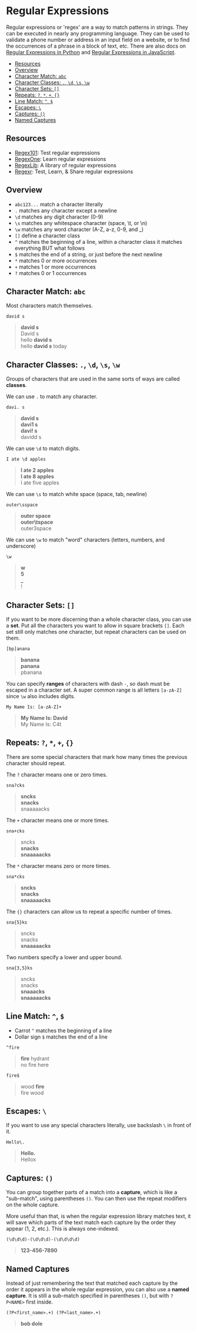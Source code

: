 
# Regular Expressions

Regular expressions or 'regex' are a way to match patterns in strings. They can be executed in nearly any programming language. They can be used to validate a phone number or address in an input field on a website, or to find the occurrences of a phrase in a block of text, etc. There are also docs on [Regular Expressions in Python](../1%20Python/12%20-%20Regular%20Expressions%20in%20Python.md) and [Regular Expressions in JavaScript](../3%20JavaScript/Regex%20and%20Form%20Validation.md).

- [Resources](#resources)
- [Overview](#overview)
- [Character Match: `abc`](#character-match-abc)
- [Character Classes: `.`, `\d`, `\s`, `\w`](#character-classes--d-s-w)
- [Character Sets: `[]`](#character-sets-)
- [Repeats: `?`, `*`, `+`, `{}`](#repeats----)
- [Line Match: `^`, `$`](#line-match--)
- [Escapes: `\`](#escapes-)
- [Captures: `()`](#captures-)
- [Named Captures](#named-captures)


## Resources

- [Regex101](https://regex101.com): Test regular expressions
- [RegexOne](https://regexone.com/): Learn regular expressions
- [RegexLib](https://regexlib.com/): A library of regular expressions
- [Regexr](https://regexr.com/): Test, Learn, & Share regular expressions

## Overview

- `abc123...` match a character literally
- `.` matches any character except a newline
- `\d` matches any digit character (0-9)
- `\s` matches any whitespace character (space, \t, or \n)
- `\w` matches any word character (A-Z, a-z, 0-9, and _)
- `[]` define a character class
- `^` matches the beginning of a line, within a character class it matches everything BUT what follows
- `$` matches the end of a string, or just before the next newline
- `*` matches 0 or more occurrences
- `+` matches 1 or more occurrences
- `?` matches 0 or 1 occurrences

## Character Match: `abc`

Most characters match themselves.

```re
david s
```
> **david s**<br/>
> David s<br/>
> hello **david s**<br/>
> hello **david s** today<br/>


## Character Classes: `.`, `\d`, `\s`, `\w`

Groups of characters that are used in the same sorts of ways are called **classes**.

We can use `.` to match any character.

```re
davi. s
```
> **david s**<br/>
> **davi1 s**<br/>
> **davi! s**<br/>
> davidd s


We can use `\d` to match digits.

```re
I ate \d apples
```
> **I ate 2 apples**<br/>
> **I ate 8 apples**<br/>
> I ate five apples


We can use `\s` to match white space (space, tab, newline)

```re
outer\sspace
```
> **outer space**<br/>
> **outer\tspace**<br/>
> outer3space


We can use `\w` to match "word" characters (letters, numbers, and underscore)


```re
\w
```
> **w**<br/>
> **5**<br/>
> **_**<br/>
> !



## Character Sets: `[]`

If you want to be more discerning than a whole character class, you can use a **set**. Put all the characters you want to allow in square brackets `[]`. Each set still only matches one character, but repeat characters can be used on them.

```re
[bp]anana
```
> **banana**<br/>
> **panana**<br/>
> pbanana


You can specify **ranges** of characters with dash `-`, so dash must be escaped in a character set. A super common range is all letters `[a-zA-Z]` since `\w` also includes digits.

```re
My Name Is: [a-zA-Z]+
```
> **My Name Is: David**<br/>
> My Name Is: C4t



## Repeats: `?`, `*`, `+`, `{}`

There are some special characters that mark how many times the previous character should repeat.

The `?` character means one or zero times.

```re
sna?cks
```
> **sncks**<br/>
> **snacks**<br/>
> snaaaaacks

The `+` character means one or more times.

```re
sna+cks
```
> sncks<br/>
> **snacks**<br/>
> **snaaaaacks**

The `*` character means zero or more times.

```re
sna*cks
```
> **sncks**<br/>
> **snacks**<br/>
> **snaaaaacks**

The `{}` characters can allow us to repeat a specific number of times.

```re
sna{5}ks
```
> sncks<br/>
> snacks<br/>
> **snaaaaacks**

Two numbers specify a lower and upper bound.

```re
sna{3,5}ks
```
> sncks<br/>
> snacks<br/>
> **snaaacks**<br/>
> **snaaaaacks**


## Line Match: `^`, `$`

- Carrot `^` matches the beginning of a line
- Dollar sign `$` matches the end of a line

```re
^fire
```
> **fire** hydrant<br/>
> no fire here<br/>

```re
fire$
```
> wood **fire**<br/>
> fire wood<br/>


## Escapes: `\`

If you want to use any special characters literally, use backslash `\` in front of it.

```re
Hello\.
```
> **Hello.**<br/>
> Hellox


## Captures: `()`

You can group together parts of a match into a **capture**, which is like a "sub-match", using parentheses `()`. You can then use the repeat modifiers on the whole capture.

More useful than that, is when the regular expression library matches text, it will save which parts of the text match each capture by the order they appear (1, 2, etc.). This is always one-indexed.

```re
(\d\d\d)-(\d\d\d)-(\d\d\d\d)
```
> **123-456-7890**

## Named Captures

Instead of just remembering the text that matched each capture by the order it appears in the whole regular expression, you can also use a **named capture**. It is still a sub-match specified in parentheses `()`, but with `?P<NAME>` first inside.

```re
(?P<first_name>.+) (?P<last_name>.+)
```
> **bob dole**



